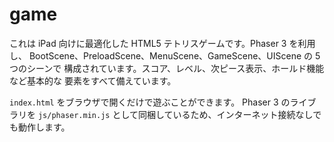 # game

これは iPad 向けに最適化した HTML5 テトリスゲームです。Phaser 3 を利用し、
BootScene、PreloadScene、MenuScene、GameScene、UIScene の 5 つのシーンで
構成されています。スコア、レベル、次ピース表示、ホールド機能など基本的な
要素をすべて備えています。

`index.html` をブラウザで開くだけで遊ぶことができます。
Phaser 3 のライブラリを `js/phaser.min.js` として同梱しているため、インターネット接続なしでも動作します。
